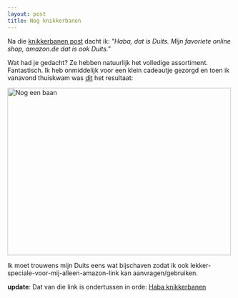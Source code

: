 ```yaml
---
layout: post
title: Nog knikkerbanen
---
```

Na die [knikkerbanen post](http://atog.be/2010/01/15/knikkerbanen.html) dacht ik: _"Haba, dat is Duits. Mijn favoriete online shop, amazon.de dat is ook Duits."_

Wat had je gedacht? Ze hebben natuurlijk het volledige assortiment. Fantastisch. Ik heb onmiddelijk voor een klein cadeautje gezorgd en toen ik vanavond thuiskwam was [dit](http://www.flickr.com/photos/atog/4290765521/) het resultaat:

<a href="http://www.flickr.com/photos/atog/4290765521/" title="Nog een baan by atog, on Flickr"><img src="http://farm5.static.flickr.com/4006/4290765521_d9ff4f552b.jpg" width="500" height="375" alt="Nog een baan" /></a>

Ik moet trouwens mijn Duits eens wat bijschaven zodat ik ook lekker-speciale-voor-mij-alleen-amazon-link kan aanvragen/gebruiken.

**update**: Dat van die link is ondertussen in orde: <a href="http://www.amazon.de/gp/redirect.html?ie=UTF8&location=http%3A%2F%2Fwww.amazon.de%2Fs%3Fie%3DUTF8%26ref_%3Dnb%255Fsb%255Fss%255Fi%255F3%255F4%26field-keywords%3Dhaba%2520kugelbahn%26url%3Dsearch-alias%253Daps%26sprefix%3Dhaba&site-redirect=de&tag=atog-21&linkCode=ur2&camp=1638&creative=19454">Haba knikkerbanen</a><img src="https://www.assoc-amazon.de/e/ir?t=atog-21&l=ur2&o=3" width="1" height="1" border="0" alt="" style="border:none !important; margin:0px !important;" />